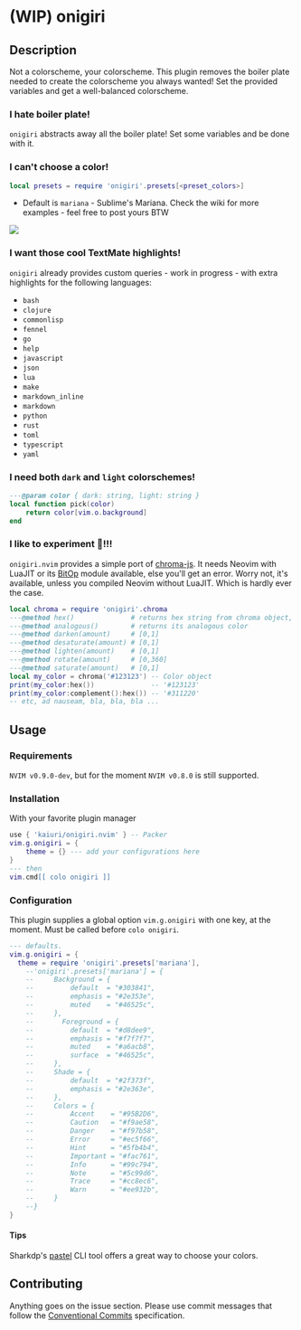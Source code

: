 # (WIP) onigiri

## Description

Not a colorscheme, your colorscheme. This plugin removes the boiler plate needed to create the colorscheme you always wanted!
Set the provided variables and get a well-balanced colorscheme.

### I hate boiler plate!

`onigiri` abstracts away all the boiler plate! Set some variables and be done with it.

### I can't choose a color!

```lua
local presets = require 'onigiri'.presets[<preset_colors>]
```

- Default is `mariana` - Sublime's Mariana. Check the wiki for more examples - feel free to post yours BTW

![](https://user-images.githubusercontent.com/19148108/194763253-1ed1f307-db31-4648-9978-8a3d6fb61bf9.jpg)

### I want those cool TextMate highlights!

`onigiri` already provides custom queries - work in progress - with extra highlights for the following languages:

- `bash`
- `clojure`
- `commonlisp`
- `fennel`
- `go`
- `help`
- `javascript`
- `json`
- `lua`
- `make`
- `markdown_inline`
- `markdown`
- `python`
- `rust`
- `toml`
- `typescript`
- `yaml`

### I need both `dark` and `light` colorschemes!

```lua
---@param color { dark: string, light: string }
local function pick(color)
    return color[vim.o.background]
end
```

### I like to experiment 🧙!!!

`onigiri.nvim` provides a simple port of [chroma-js](https://www.npmjs.com/package/chroma-js). It needs Neovim with LuaJIT or its [BitOp](https://bitop.luajit.org/) module available, else you'll get an error. Worry not, it's available, unless you compiled Neovim without LuaJIT. Which is hardly ever the case.

```lua
local chroma = require 'onigiri'.chroma
---@method hex()              # returns hex string from chroma object,
---@method analogous()        # returns its analogous color
---@method darken(amount)     # [0,1]
---@method desaturate(amount) # [0,1]
---@method lighten(amount)    # [0,1]
---@method rotate(amount)     # [0,360]
---@method saturate(amount)   # [0,1]
local my_color = chroma('#123123') -- Color object
print(my_color:hex())              -- '#123123'
print(my_color:complement():hex()) -- '#311220'
-- etc, ad nauseam, bla, bla, bla ...
```

## Usage

### Requirements

`NVIM v0.9.0-dev`, but for the moment `NVIM v0.8.0` is still supported.

### Installation

With your favorite plugin manager

```lua
use { 'kaiuri/onigiri.nvim' } -- Packer
vim.g.onigiri = {
    theme = {} --- add your configurations here
}
--- then
vim.cmd[[ colo onigiri ]]
```

### Configuration

This plugin supplies a global option `vim.g.onigiri` with one key, at the moment. Must be called before `colo onigiri`.

```lua
--- defaults.
vim.g.onigiri = {
  theme = require 'onigiri'.presets['mariana'],
    --'onigiri'.presets['mariana'] = {
    --     Background = {
    --         default  = "#303841",
    --         emphasis = "#2e353e",
    --         muted    = "#46525c",
    --     },
    --       Foreground = {
    --         default  = "#d8dee9",
    --         emphasis = "#f7f7f7",
    --         muted    = "#a6acb8",
    --         surface  = "#46525c",
    --     },
    --     Shade = {
    --         default  = "#2f373f",
    --         emphasis = "#2e363e",
    --     },
    --     Colors = {
    --         Accent    = "#95B2D6",
    --         Caution   = "#f9ae58",
    --         Danger    = "#f97b58",
    --         Error     = "#ec5f66",
    --         Hint      = "#5fb4b4",
    --         Important = "#fac761",
    --         Info      = "#99c794",
    --         Note      = "#5c99d6",
    --         Trace     = "#cc8ec6",
    --         Warn      = "#ee932b",
    --     }
    --}
}
```

#### Tips

Sharkdp's [pastel](https://github.com/sharkdp/pastel) CLI tool offers a great way to choose your colors.

## Contributing

Anything goes on the issue section. Please use commit messages that follow the [Conventional Commits](https://www.conventionalcommits.org/en/v1.0.0/) specification.
